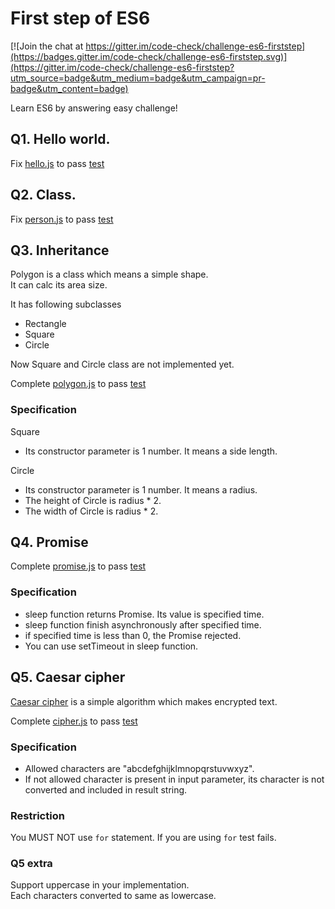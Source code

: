 # First step of ES6

[![Join the chat at https://gitter.im/code-check/challenge-es6-firststep](https://badges.gitter.im/code-check/challenge-es6-firststep.svg)](https://gitter.im/code-check/challenge-es6-firststep?utm_source=badge&utm_medium=badge&utm_campaign=pr-badge&utm_content=badge)

Learn ES6 by answering easy challenge!

## Q1. Hello world.

Fix [hello.js](es6/src/hello.js) to pass [test](es6/test/hello.spec.js)


## Q2. Class.

Fix [person.js](es6/src/person.js) to pass [test](es6/test/person.spec.js)


## Q3. Inheritance

Polygon is a class which means a simple shape.  
It can calc its area size.

It has following subclasses

- Rectangle
- Square
- Circle

Now Square and Circle class are not implemented yet.


Complete [polygon.js](es6/src/polygon.js) to pass [test](es6/test/polygon.spec.js)

### Specification

Square
- Its constructor parameter is 1 number. It means a side length.

Circle
- Its constructor parameter is 1 number. It means a radius.
- The height of Circle is radius * 2.
- The width of Circle is radius * 2.


## Q4. Promise

Complete [promise.js](es6/src/promise.js) to pass [test](es6/test/promise.spec.js)

### Specification
- sleep function returns Promise. Its value is specified time.
- sleep function finish asynchronously after specified time.
- if specified time is less than 0, the Promise rejected.
- You can use setTimeout in sleep function.


## Q5. Caesar cipher
[Caesar cipher](https://en.wikipedia.org/wiki/Caesar_cipher) is a simple algorithm which makes encrypted text.

Complete [cipher.js](es6/src/cipher.js) to pass [test](es6/test/cipher.spec.js)

### Specification
- Allowed characters are "abcdefghijklmnopqrstuvwxyz". 
- If not allowed character is present in input parameter, its character is not converted and included in result string.

### Restriction
You MUST NOT use `for` statement.
If you are using `for` test fails.

### Q5 extra
Support uppercase in your implementation.  
Each characters converted to same as lowercase.


